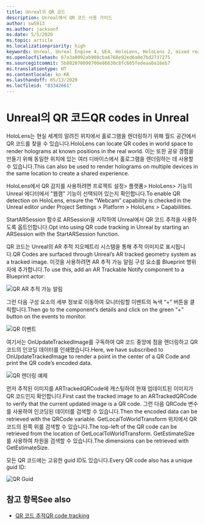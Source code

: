 ```yaml
---
title: Unreal의 QR 코드
description: Unreal에서 QR 코드 사용 가이드
author: sw5813
ms.author: jacksonf
ms.date: 5/5/2020
ms.topic: article
ms.localizationpriority: high
keywords: Unreal, Unreal Engine 4, UE4, HoloLens, HoloLens 2, mixed reality, 개발, 기능, 설명서, 가이드, 홀로그램, qr 코드
ms.openlocfilehash: 67a3a8092ab908cba6768e92ed6a0e7bd2737275
ms.sourcegitcommit: 5b802078090700e06630c8fc665fedeaa0a16eb7
ms.translationtype: HT
ms.contentlocale: ko-KR
ms.lasthandoff: 05/13/2020
ms.locfileid: "83342661"
---
```

# <a name="qr-codes-in-unreal"></a><span data-ttu-id="e1c7b-104">Unreal의 QR 코드</span><span class="sxs-lookup"><span data-stu-id="e1c7b-104">QR codes in Unreal</span></span>

<span data-ttu-id="e1c7b-105">HoloLens는 현실 세계의 알려진 위치에서 홀로그램을 렌더링하기 위해 월드 공간에서 QR 코드를 찾을 수 있습니다.</span><span class="sxs-lookup"><span data-stu-id="e1c7b-105">HoloLens can locate QR codes in world space to render holograms at known positions in the real world.</span></span>  <span data-ttu-id="e1c7b-106">이는 또한 공유 경험을 만들기 위해 동일한 위치에 있는 여러 디바이스에서 홀로그램을 렌더링하는 데 사용할 수 있습니다.</span><span class="sxs-lookup"><span data-stu-id="e1c7b-106">This can also be used to render holograms on multiple devices in the same location to create a shared experience.</span></span> 

<span data-ttu-id="e1c7b-107">HoloLens에서 QR 감지를 사용하려면 프로젝트 설정> 플랫폼> HoloLens> 기능의 Unreal 에디터에서 "웹캠" 기능이 선택되어 있는지 확인합니다.</span><span class="sxs-lookup"><span data-stu-id="e1c7b-107">To enable QR detection on HoloLens, ensure the “Webcam” capability is checked in the Unreal editor under Project Settings > Platform > HoloLens > Capabilities.</span></span>  

<span data-ttu-id="e1c7b-108">StartARSession 함수로 ARSession을 시작하여 Unreal에서 QR 코드 추적을 사용하도록 옵트인합니다.</span><span class="sxs-lookup"><span data-stu-id="e1c7b-108">Opt into using QR code tracking in Unreal by starting an ARSession with the StartARSession function.</span></span> 

<span data-ttu-id="e1c7b-109">QR 코드는 Unreal의 AR 추적 지오메트리 시스템을 통해 추적 이미지로 표시됩니다.</span><span class="sxs-lookup"><span data-stu-id="e1c7b-109">QR Codes are surfaced through Unreal’s AR tracked geometry system as a tracked image.</span></span>  <span data-ttu-id="e1c7b-110">이것을 사용하려면 AR 추적 가능 알림 구성 요소를 Blueprint 행위자에 추가합니다.</span><span class="sxs-lookup"><span data-stu-id="e1c7b-110">To use this, add an AR Trackable Notify component to a Blueprint actor:</span></span> 

![QR AR 추적 가능 알림](images/unreal-spatialmapping-artrackablenotify.PNG)

<span data-ttu-id="e1c7b-112">그런 다음 구성 요소의 세부 정보로 이동하여 모니터링할 이벤트의 녹색 “+” 버튼을 클릭합니다.</span><span class="sxs-lookup"><span data-stu-id="e1c7b-112">Then go to the component’s details and click on the green “+” button on the events to monitor.</span></span>  

![QR 이벤트](images/unreal-spatialmapping-events.PNG)

<span data-ttu-id="e1c7b-114">여기서는 OnUpdateTrackedImage를 구독하여 QR 코드 중앙에 점을 렌더링하고 QR 코드의 인코딩 데이터를 인쇄했습니다.</span><span class="sxs-lookup"><span data-stu-id="e1c7b-114">Here, we have subscribed to OnUpdateTrackedImage to render a point in the center of a QR Code and print the QR code’s encoded data.</span></span> 

![QR 렌더링 예제](images/unreal-qr-render.PNG)

<span data-ttu-id="e1c7b-116">먼저 추적된 이미지를 ARTrackedQRCode에 캐스팅하여 현재 업데이트된 이미지가 QR 코드인지 확인합니다.</span><span class="sxs-lookup"><span data-stu-id="e1c7b-116">First cast the tracked image to an ARTrackedQRCode to verify that the current updated image is a QR code.</span></span>  <span data-ttu-id="e1c7b-117">그런 다음 QRCode 변수를 사용하여 인코딩된 데이터를 검색할 수 있습니다.</span><span class="sxs-lookup"><span data-stu-id="e1c7b-117">Then the encoded data can be retrieved with the QRCode variable.</span></span>  <span data-ttu-id="e1c7b-118">GetLocalToWorldTransform 위치에서 QR 코드의 왼쪽 위를 검색할 수 있습니다.</span><span class="sxs-lookup"><span data-stu-id="e1c7b-118">The top-left of the QR code can be retrieved from the location of GetLocalToWorldTransform.</span></span>  <span data-ttu-id="e1c7b-119">GetEstimateSize를 사용하여 차원을 검색할 수 있습니다.</span><span class="sxs-lookup"><span data-stu-id="e1c7b-119">The dimensions can be retrieved with GetEstimateSize.</span></span> 

<span data-ttu-id="e1c7b-120">모든 QR 코드에는 고유한 guid ID도 있습니다.</span><span class="sxs-lookup"><span data-stu-id="e1c7b-120">Every QR code also has a unique guid ID:</span></span> 

![QR Guid](images/unreal-qr-guid.PNG)

## <a name="see-also"></a><span data-ttu-id="e1c7b-122">참고 항목</span><span class="sxs-lookup"><span data-stu-id="e1c7b-122">See also</span></span>
* [<span data-ttu-id="e1c7b-123">QR 코드 추적</span><span class="sxs-lookup"><span data-stu-id="e1c7b-123">QR code tracking</span></span>](qr-code-tracking.md)
